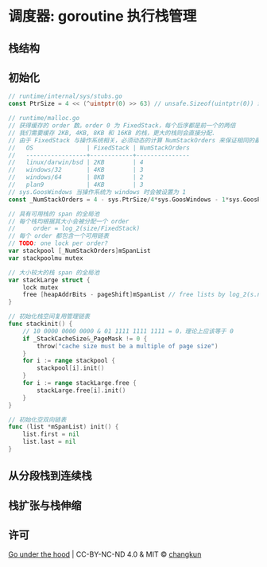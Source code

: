 # 调度器: goroutine 执行栈管理

## 栈结构

## 初始化

```go
// runtime/internal/sys/stubs.go
const PtrSize = 4 << (^uintptr(0) >> 63) // unsafe.Sizeof(uintptr(0)) 理想情况下为常量 8

// runtime/malloc.go
// 获得缓存的 order 数。order 0 为 FixedStack，每个后序都是前一个的两倍
// 我们需要缓存 2KB, 4KB, 8KB 和 16KB 的栈，更大的栈则会直接分配.
// 由于 FixedStack 与操作系统相关，必须动态的计算 NumStackOrders 来保证相同的最大缓存大小
//   OS               | FixedStack | NumStackOrders
//   -----------------+------------+---------------
//   linux/darwin/bsd | 2KB        | 4
//   windows/32       | 4KB        | 3
//   windows/64       | 8KB        | 2
//   plan9            | 4KB        | 3
// sys.GoosWindows 当操作系统为 windows 时会被设置为 1
const _NumStackOrders = 4 - sys.PtrSize/4*sys.GoosWindows - 1*sys.GoosPlan9

// 具有可用栈的 span 的全局池
// 每个栈均根据其大小会被分配一个 order
//     order = log_2(size/FixedStack)
// 每个 order 都包含一个可用链表
// TODO: one lock per order?
var stackpool [_NumStackOrders]mSpanList
var stackpoolmu mutex

// 大小较大的栈 span 的全局池
var stackLarge struct {
	lock mutex
	free [heapAddrBits - pageShift]mSpanList // free lists by log_2(s.npages)
}

// 初始化栈空间复用管理链表
func stackinit() {
	// 10 0000 0000 0000 & 01 1111 1111 1111 = 0，理论上应该等于 0
	if _StackCacheSize&_PageMask != 0 {
		throw("cache size must be a multiple of page size")
	}
	for i := range stackpool {
		stackpool[i].init()
	}
	for i := range stackLarge.free {
		stackLarge.free[i].init()
	}
}

// 初始化空双向链表
func (list *mSpanList) init() {
	list.first = nil
	list.last = nil
}
```

## 从分段栈到连续栈

<!-- https://github.com/golang/go/blob/20ac64a2dd1f7993101d7e069eab3b84ab2c0bd2/src/cmd/internal/obj/x86/obj6.go#L1023 -->

## 栈扩张与栈伸缩

## 许可

[Go under the hood](https://github.com/changkun/go-under-the-hood) | CC-BY-NC-ND 4.0 & MIT &copy; [changkun](https://changkun.de)
